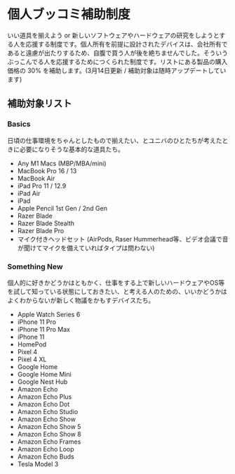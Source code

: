 # 個人ブッコミ補助制度

いい道具を揃えよう or 新しいソフトウェアやハードウェアの研究をしようとする人を応援する制度です。個人所有を前提に設計されたデバイスは、会社所有であると遠慮が出たりするため、自腹で買う人が後を絶ちませんでした。そういうぶっこんでる人を応援するためにつくられた制度です。リストにある製品の購入価格の 30% を補助します。(3月14日更新 / 補助対象は随時アップデートしています)

## 補助対象リスト

### Basics

日頃の仕事環境をちゃんとしたもので揃えたい、とユニバのひとたちが考えたときに必要になりそうな基本的な道具たち。

* Any M1 Macs (MBP/MBA/mini)
* MacBook Pro 16 / 13
* MacBook Air
* iPad Pro 11 / 12.9
* iPad Air
* iPad
* Apple Pencil 1st Gen / 2nd Gen
* Razer Blade
* Razer Blade Stealth
* Razer Blade Pro
* マイク付きヘッドセット (AirPods, Raser Hummerhead等、ビデオ会議で音が聞けてマイクを備えていればタイプは問わない)

### Something New

個人的に好きかどうかはともかく、仕事をする上で新しいハードウェアやOS等を試して知っている状態にしておきたい、と考える人のための、いいかどうかはよくわからないが新しく物議をかもすデバイスたち。

* Apple Watch Series 6
* iPhone 11 Pro
* iPhone 11 Pro Max
* iPhone 11
* HomePod
* Pixel 4
* Pixel 4 XL
* Google Home
* Google Home Mini
* Google Nest Hub
* Amazon Echo
* Amazon Echo Plus
* Amazon Echo Dot
* Amazon Echo Studio
* Amazon Echo Show
* Amazon Echo Show 5
* Amazon Echo Show 8
* Amazon Echo Frames
* Amazon Echo Loop
* Amazon Echo Buds
* Tesla Model 3
